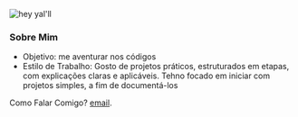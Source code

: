 ![hey yal'll](https://media3.giphy.com/media/v1.Y2lkPTc5MGI3NjExemR3ZTl5bG9xMjBmYTFiNjI5cDhwcWRhZHE5b3p5eTY0NGJ5amxoZCZlcD12MV9pbnRlcm5hbF9naWZfYnlfaWQmY3Q9Zw/xT39D7D1jX4ZjGK5EI/giphy.webp)

### Sobre Mim
-  Objetivo: me aventurar nos códigos
-  Estilo de Trabalho: Gosto de projetos práticos, estruturados em etapas, com explicações claras e aplicáveis. Tehno focado em iniciar com projetos simples, a fim de documentá-los


 Como Falar Comigo? [email](zara.leonardo@gmail.com).
